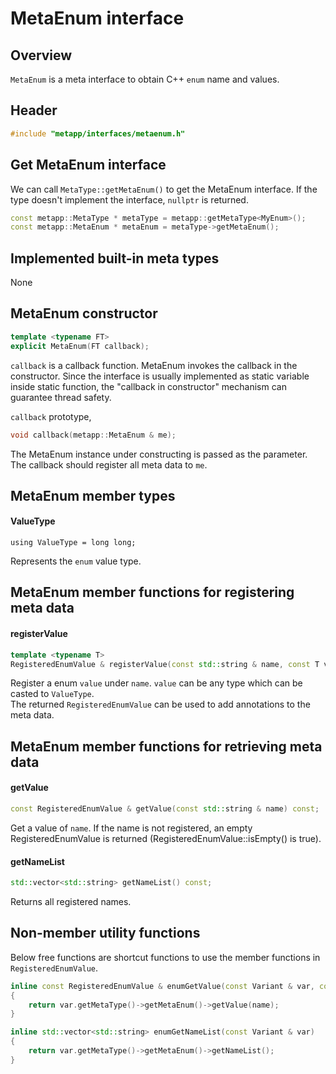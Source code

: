# MetaEnum interface

## Overview

`MetaEnum` is a meta interface to obtain C++ `enum` name and values.  

## Header

```c++
#include "metapp/interfaces/metaenum.h"
```

## Get MetaEnum interface

We can call `MetaType::getMetaEnum()` to get the MetaEnum interface. If the type doesn't implement the interface, `nullptr` is returned.

```c++
const metapp::MetaType * metaType = metapp::getMetaType<MyEnum>();
const metapp::MetaEnum * metaEnum = metaType->getMetaEnum();
```

## Implemented built-in meta types

None

## MetaEnum constructor

```c++
template <typename FT>
explicit MetaEnum(FT callback);
```

`callback` is a callback function. MetaEnum invokes the callback in the constructor. Since the interface is usually implemented as static variable inside static function, the "callback in constructor" mechanism can guarantee thread safety.  

`callback` prototype,  
```c++
void callback(metapp::MetaEnum & me);
```
The MetaEnum instance under constructing is passed as the parameter. The callback should register all meta data to `me`.

## MetaEnum member types

#### ValueType
```
using ValueType = long long;
```

Represents the `enum` value type.

## MetaEnum member functions for registering meta data

#### registerValue

```c++
template <typename T>
RegisteredEnumValue & registerValue(const std::string & name, const T value);
```

Register a enum `value` under `name`. `value` can be any type which can be casted to `ValueType`.  
The returned `RegisteredEnumValue` can be used to add annotations to the meta data.  


## MetaEnum member functions for retrieving meta data

#### getValue

```c++
const RegisteredEnumValue & getValue(const std::string & name) const;
```

Get a value of `name`. If the name is not registered, an empty RegisteredEnumValue is returned (RegisteredEnumValue::isEmpty() is true).  

#### getNameList

```c++
std::vector<std::string> getNameList() const;
```

Returns all registered names.  

## Non-member utility functions

Below free functions are shortcut functions to use the member functions in `RegisteredEnumValue`.  

```c++
inline const RegisteredEnumValue & enumGetValue(const Variant & var, const std::string & name)
{
	return var.getMetaType()->getMetaEnum()->getValue(name);
}

inline std::vector<std::string> enumGetNameList(const Variant & var)
{
	return var.getMetaType()->getMetaEnum()->getNameList();
}
```
